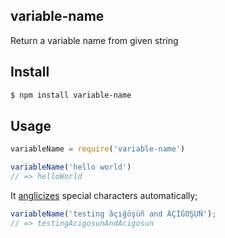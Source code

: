 ## variable-name

Return a variable name from given string

## Install

```bash
$ npm install variable-name
```

## Usage

```js
variableName = require('variable-name')

variableName('hello world')
// => helloWorld
```

It [anglicizes](http://github.com/azer/anglicize) special characters automatically;

```js
variableName('testing âçığöşüñ and ÂÇİĞÖŞÜÑ');
// => testingAcigosunAndAcigosun
```
